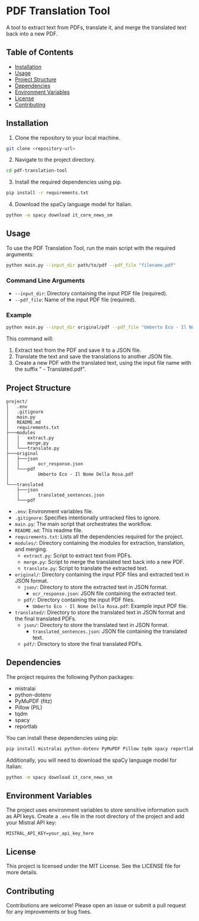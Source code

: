 # PDF Translation Tool

A tool to extract text from PDFs, translate it, and merge the translated text back into a new PDF.

## Table of Contents

- [Installation](#installation)
- [Usage](#usage)
- [Project Structure](#project-structure)
- [Dependencies](#dependencies)
- [Environment Variables](#environment-variables)
- [License](#license)
- [Contributing](#contributing)

## Installation

1. Clone the repository to your local machine.

```bash
git clone <repository-url>
```

2. Navigate to the project directory.

```bash
cd pdf-translation-tool
```

3. Install the required dependencies using pip.

```bash
pip install -r requirements.txt
```

4. Download the spaCy language model for Italian.

```bash
python -m spacy download it_core_news_sm
```

## Usage

To use the PDF Translation Tool, run the main script with the required arguments:

```bash
python main.py --input_dir path/to/pdf --pdf_file "filename.pdf"
```

### Command Line Arguments

- `--input_dir`: Directory containing the input PDF file (required).
- `--pdf_file`: Name of the input PDF file (required).

### Example

```bash
python main.py --input_dir original/pdf --pdf_file "Umberto Eco - Il Nome Della Rosa.pdf"
```

This command will:

1. Extract text from the PDF and save it to a JSON file.
2. Translate the text and save the translations to another JSON file.
3. Create a new PDF with the translated text, using the input file name with the suffix " - Translated.pdf".

## Project Structure

```plaintext
project/
│   .env
│   .gitignore
│   main.py
│   README.md
│   requirements.txt
├───modules
│   │   extract.py
│   │   merge.py
│   └───translate.py
├───original
│   ├───json
│   │       ocr_response.json
│   └───pdf
│           Umberto Eco - Il Nome Della Rosa.pdf
│
└───translated
    ├───json
    │       translated_sentences.json
    └───pdf
```

- `.env`: Environment variables file.
- `.gitignore`: Specifies intentionally untracked files to ignore.
- `main.py`: The main script that orchestrates the workflow.
- `README.md`: This readme file.
- `requirements.txt`: Lists all the dependencies required for the project.
- `modules/`: Directory containing the modules for extraction, translation, and merging.
  - `extract.py`: Script to extract text from PDFs.
  - `merge.py`: Script to merge the translated text back into a new PDF.
  - `translate.py`: Script to translate the extracted text.
- `original/`: Directory containing the input PDF files and extracted text in JSON format.
  - `json/`: Directory to store the extracted text in JSON format.
    - `ocr_response.json`: JSON file containing the extracted text.
  - `pdf/`: Directory containing the input PDF files.
    - `Umberto Eco - Il Nome Della Rosa.pdf`: Example input PDF file.
- `translated/`: Directory to store the translated text in JSON format and the final translated PDFs.
  - `json/`: Directory to store the translated text in JSON format.
    - `translated_sentences.json`: JSON file containing the translated text.
  - `pdf/`: Directory to store the final translated PDFs.

## Dependencies

The project requires the following Python packages:

- mistralai
- python-dotenv
- PyMuPDF (fitz)
- Pillow (PIL)
- tqdm
- spacy
- reportlab

You can install these dependencies using pip:

```bash
pip install mistralai python-dotenv PyMuPDF Pillow tqdm spacy reportlab
```

Additionally, you will need to download the spaCy language model for Italian:

```bash
python -m spacy download it_core_news_sm
```

## Environment Variables

The project uses environment variables to store sensitive information such as API keys. Create a `.env` file in the root directory of the project and add your Mistral API key:

```plaintext
MISTRAL_API_KEY=your_api_key_here
```

## License

This project is licensed under the MIT License. See the LICENSE file for more details.

## Contributing

Contributions are welcome! Please open an issue or submit a pull request for any improvements or bug fixes.